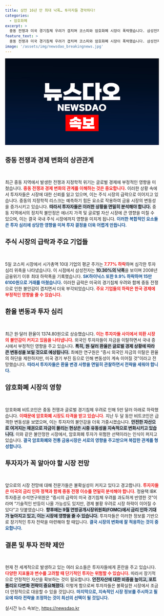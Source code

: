 ```yaml
---
title: 삼전 16년 만 최대 낙폭… 투자자들 경악하다!
categories:
  - 암호화폐
excerpt: >
  중동 전쟁과 미국 경기침체 우려가 겹치며 코스피와 암호화폐 시장이 폭락했습니다. 삼성전자가 10.30% 떨어졌고, 비트코인은 5만 달러 아래로 추락했습니다. 원·달러 환율도 상승세를 보이며 불안한 투자 심리가 지속되고 있습니다.
feature_text: >
  중동 전쟁과 미국 경기침체 우려가 겹치며 코스피와 암호화폐 시장이 폭락했습니다. 삼성전자가 10.30% 떨어졌고, 비트코인은 5만 달러 아래로 추락했습니다. 원·달러 환율도 상승세를 보이며 불안한 투자 심리가 지속되고 있습니다.
image: '/assets/img/newsdao_breakingnews.jpg'
---
```


<p><img src="/assets/img/newsdao_breakingnews.jpg" alt="cryptoinkorea 속보" /></p>

<h2 data-ke-size="size26">중동 전쟁과 경제 변화의 상관관계</h2>

<p data-ke-size="size16">&nbsp;</p>

<p>최근 중동 지역에서 발생한 전쟁과 지정학적 위기는 글로벌 경제에 부정적인 영향을 미쳤습니다. <b><span style="color: #ee2323;">중동 전쟁과 경제 변화의 관계를 이해하는 것은 중요합니다.</span></b> 이러한 상황 속에서 투자자들은 시장에 대한 신뢰를 잃고 있으며, 이는 주식 시장의 급락으로 이어지고 있습니다. 중동의 지정학적 리스크는 예측하기 힘든 요소로 작용하여 금융 시장의 변동성을 증가시키고 있습니다. <b><span style="background-color: #21538527;">따라서 투자자들은 이러한 상황을 면밀히 분석해야 합니다.</span></b> 중동 지역에서의 정치적 불안정은 에너지 가격 및 글로벌 자산 시장에 큰 영향을 미칠 수 있으며, 이는 결국 국내 주식 시장에까지 영향을 미치게 됩니다. <b><span style="color: #1a5490;">이러한 복합적인 요소들은 투자 심리에 상당한 영향을 미쳐 투자 결정을 더욱 어렵게 만듭니다.</span></b></p>

<h2 data-ke-size="size26">주식 시장의 급락과 주요 기업들</h2>

<p data-ke-size="size16">&nbsp;</p>

<p>5일 코스피 시장에서 시가총액 10대 기업의 평균 주가는 <b><span style="color: #ee2323;">7.77% 하락</span></b>하며 심각한 투자 심리 위축을 나타냈습니다. 이 시점에서 삼성전자는 <b><span style="background-color: #21538527;">10.30%의 낙폭</span></b>을 보이며 2008년 금융위기 이후 최대 하락폭을 기록했습니다. <b><span style="color: #1a5490;">SK하이닉스 또한 9.9% 하락하며 15만6100원으로 거래를 마쳤습니다.</span></b> 이러한 급락은 미국의 경기침체 우려와 함께 중동 전쟁으로 인한 불안감이 겹치면서 더욱 부각되었습니다. <b><span style="color: #ee2323;">주요 기업들의 하락은 한국 경제에 부정적인 영향을 줄 수 있습니다.</span></b> </p>

<h2 data-ke-size="size26">환율 변동과 투자 심리</h2>

<p data-ke-size="size16">&nbsp;</p>

<p>최근 원·달러 환율이 1374.80원으로 상승했습니다. <b><span style="color: #ee2323;">이는 투자자들 사이에서 외환 시장의 불안감이 커지고 있음을 나타냅니다.</span></b> 외국인 투자자들이 자금을 이탈하면서 국내 증시에서 부정적인 영향을 주고 있습니다. <b><span style="background-color: #21538527;">특히, 원·달러 환율은 글로벌 경제 상황에 따라 큰 변동성을 보일 것으로 예상됩니다.</span></b> 최예찬 연구원은 “증시 외국인 자금의 이탈은 환율의 하단을 제한하지만, 미국 경기 부진 등으로 인해 변동성이 계속 이어질 것”이라고 전망했습니다. <b><span style="color: #1a5490;">따라서 투자자들은 환율 변경 사항을 면밀히 관찰하면서 전략을 세워야 합니다.</span></b></p>

<h2 data-ke-size="size26">암호화폐 시장의 영향</h2>

<p data-ke-size="size16">&nbsp;</p>

<p>암호화폐 비트코인은 중동 전쟁과 글로벌 경기침체 우려로 인해 5만 달러 아래로 하락했습니다. <b><span style="color: #ee2323;">이때문에 암호화폐 시장도 타격을 받고 있습니다.</span></b> 지난 두 달 동안 비트코인은 급격한 변동성을 보였으며, 이는 투자자의 불안감을 더욱 가중시켰습니다. <b><span style="background-color: #21538527;">안전한 자산으로 여겨지는 채권으로 자금이 몰리는 현상은 시중 유동성을 지속적으로 변화시키고 있습니다.</span></b> 이와 같은 불안정한 시장에서, 암호화폐 투자가 위험한 선택이라는 인식이 퍼지고 있습니다. <b><span style="color: #1a5490;">결국 암호화폐와 전통 금융시장은 서로의 영향을 주고받으며 복잡한 관계를 형성합니다.</span></b></p>

<h2 data-ke-size="size26">투자자가 꼭 알아야 할 시장 전망</h2>

<p data-ke-size="size16">&nbsp;</p>

<p>앞으로의 시장 전망에 대해 전문가들은 불확실성이 커지고 있다고 경고합니다. <b><span style="color: #ee2323;">투자자들은 미국의 금리 인하 정책과 함께 중동 전쟁 이슈를 면밀히 분석해야 합니다.</span></b> 정용택 IBK투자증권 수석연구위원은 “증시의 급락이 미국 경기침체 우려를 과도하게 반영한 것”이라며 “기술적인 반등이 나올 가능성도 있지만, 경제 불황 우려로 시장 하락이 이어질 수 있다”고 덧붙였습니다. <b><span style="background-color: #21538527;">향후에는 9월 연방공개시장위원회(FOMC)에서 금리 인하 기대가 높아지고 있고, 이는 시장에 영향을 줄 수 있습니다.</span></b> 투자자들은 이러한 정보를 기반으로 장기적인 투자 전략을 마련해야 할 때입니다. <b><span style="color: #1a5490;">결국 시장의 변화에 잘 적응하는 것이 중요합니다.</span></b></p>

<h2 data-ke-size="size26">결론 및 투자 전략 제안</h2>

<p data-ke-size="size16">&nbsp;</p>

<p>현재 전 세계적으로 발생하고 있는 여러 요소들은 투자자들에게 혼란을 주고 있습니다. <b><span style="color: #ee2323;">다양한 지표들과 변수를 고려할 때 단기적인 투자는 위험할 수 있습니다.</span></b> 따라서 장기적으로 안정적인 자산을 확보하는 것이 필요합니다. <b><span style="background-color: #21538527;">안전자산에 대한 비중을 높이고, 포트폴리오 다변화 전략이 중요해졌다.</span></b> 이렇게 함으로써 투자자들은 불확실한 시장에서 조금 더 안정적으로 대응할 수 있을 것입니다. <b><span style="color: #1a5490;">마지막으로, 지속적인 시장 정보를 주시하고 필요에 따라 전략을 조정하는 것이 최선의 선택이 될 것입니다.</span></b></p>
실시간 뉴스 속보는, <a href="https://newsdao.kr" rel="dofollow">https://newsdao.kr</a>


